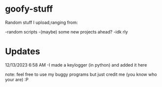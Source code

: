 # goofy-stuff
Random stuff I upload,ranging from:

-random scripts
-(maybe) some new projects ahead?
-idk rly

# Updates
12/13/2023 6:58 AM
-I made a keylogger (in python) and added it here



note: feel free to use my buggy programs but just credit me (you know who your are) :P
